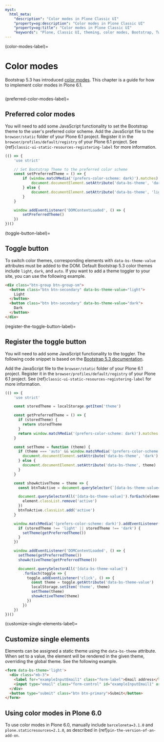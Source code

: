 ```yaml
---
myst:
  html_meta:
    "description": "Color modes in Plone Classic UI"
    "property=og:description": "Color modes in Plone Classic UI"
    "property=og:title": "Color modes in Plone Classic UI"
    "keywords": "Plone, Classic UI, theming, color modes, Bootstrap, Twitter"
---
```


(color-modes-label)=

# Color modes

Bootstrap 5.3 has introduced [color modes](https://getbootstrap.com/docs/5.3/customize/color-modes/).
This chapter is a guide for how to implement color modes in Plone 6.1.

```{versionadded} Plone 6.1
```



(preferred-color-modes-label)=

## Preferred color modes

You will need to add some JavaScript functionality to set the Bootstrap theme to the user's preferred color scheme.
Add the JavaScript file to the `browser/static` folder of your Plone 6.1 project.
Register it in the `browser/profiles/default/registry` of your Plone 6.1 project.
See {ref}`classic-ui-static-resources-registering-label` for more information.

```js
(() => {
    'use strict'

    // Set Bootstrap Theme to the preferred color scheme
    const setPreferredTheme = () => {
        if (window.matchMedia('(prefers-color-scheme: dark)').matches) {
            document.documentElement.setAttribute('data-bs-theme', 'dark')
        } else {
            document.documentElement.setAttribute('data-bs-theme', 'light')
        }
    }

    window.addEventListener('DOMContentLoaded', () => {
        setPreferredTheme()
    })
})()
```


(toggle-button-label)=

## Toggle button

To switch color themes, corresponding elements with `data-bs-theme-value` attributes must be added to the DOM.
Default Bootstrap 5.3 color themes include `light`, `dark`, and `auto`.
If you want to add a theme toggler to your site, you can use the following example.

```html
<div class="btn-group btn-group-sm">
  <button class="btn btn-secondary" data-bs-theme-value="light">
    Light
  </button>
  <button class="btn btn-secondary" data-bs-theme-value="dark">
    Dark
  </button>
</div>
```


(register-the-toggle-button-label)=

## Register the toggle button

You will need to add some JavaScript functionality to the toggler.
The following code snippet is based on the [Bootstrap 5.3 documentation](https://getbootstrap.com/docs/5.3/customize/color-modes/#javascript).

Add the JavaScript file to the `browser/static` folder of your Plone 6.1 project.
Register it in the `browser/profiles/default/registry` of your Plone 6.1 project.
See {ref}`classic-ui-static-resources-registering-label` for more information.

```js
(() => {
    'use strict'

    const storedTheme = localStorage.getItem('theme')

    const getPreferredTheme = () => {
      if (storedTheme) {
        return storedTheme
      }
      return window.matchMedia('(prefers-color-scheme: dark)').matches ? 'dark' : 'light'
    }

    const setTheme = function (theme) {
      if (theme === 'auto' && window.matchMedia('(prefers-color-scheme: dark)').matches) {
        document.documentElement.setAttribute('data-bs-theme', 'dark')
      } else {
        document.documentElement.setAttribute('data-bs-theme', theme)
      }
    }

    const showActiveTheme = theme => {
      const btnToActive = document.querySelector(`[data-bs-theme-value="${theme}"]`)

      document.querySelectorAll('[data-bs-theme-value]').forEach(element => {
        element.classList.remove('active')
      })
      btnToActive.classList.add('active')
    }

    window.matchMedia('(prefers-color-scheme: dark)').addEventListener('change', () => {
      if (storedTheme !== 'light' || storedTheme !== 'dark') {
        setTheme(getPreferredTheme())
      }
    })

    window.addEventListener('DOMContentLoaded', () => {
      setTheme(getPreferredTheme())
      showActiveTheme(getPreferredTheme())

      document.querySelectorAll('[data-bs-theme-value]')
        .forEach(toggle => {
          toggle.addEventListener('click', () => {
            const theme = toggle.getAttribute('data-bs-theme-value')
            localStorage.setItem('theme', theme)
            setTheme(theme)
            showActiveTheme(theme)
          })
        })
    })
})()
```


(customize-single-elements-label)=

## Customize single elements

Elements can be assigned a static theme using the `data-bs-theme` attribute.
When set to a value, the element will be rendered in the given theme, overriding the global theme.
See the following example.

```html
<form data-bs-theme='light'>
  <div class="mb-3">
    <label for="exampleInputEmail1" class="form-label">Email address</label>
    <input type="email" class="form-control" id="exampleInputEmail1" aria-describedby="emailHelp">
  </div>
  <button type="submit" class="btn btn-primary">Submit</button>
</form>
```

## Using color modes in Plone 6.0

To use color modes in Plone 6.0, manually include `barceloneta=3.1.0` and `plone.staticresources=2.1.0`, as described in {ref}`pin-the-version-of-an-add-on`.
